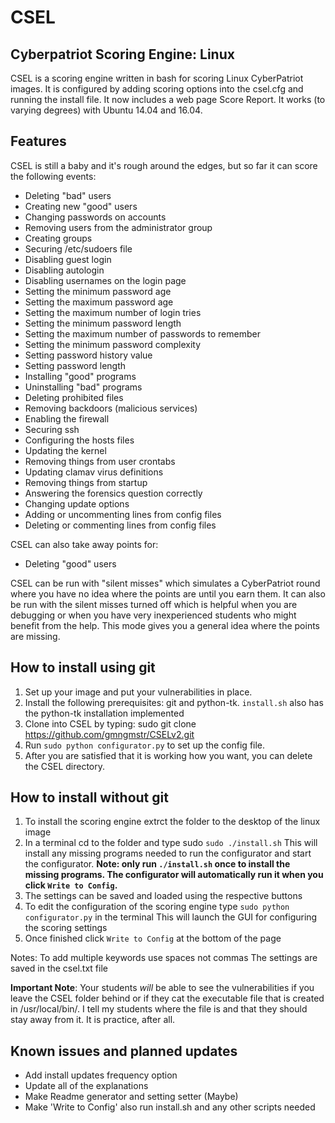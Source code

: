# CSEL
## Cyberpatriot Scoring Engine: Linux

CSEL is a scoring engine written in bash for scoring Linux CyberPatriot images. It is configured by adding scoring options into the csel.cfg and running the install file. It now includes a web page Score Report. It works (to varying degrees) with Ubuntu 14.04 and 16.04.

## Features
CSEL is still a baby and it's rough around the edges, but so far it can score the following events:
- Deleting "bad" users
- Creating new "good" users
- Changing passwords on accounts
- Removing users from the administrator group
- Creating groups
- Securing /etc/sudoers file
- Disabling guest login
- Disabling autologin
- Disabling usernames on the login page
- Setting the minimum password age
- Setting the maximum password age
- Setting the maximum number of login tries
- Setting the minimum password length
- Setting the maximum number of passwords to remember
- Setting the minimum password complexity
- Setting password history value
- Setting password length
- Installing "good" programs
- Uninstalling "bad" programs
- Deleting prohibited files
- Removing backdoors (malicious services)
- Enabling the firewall
- Securing ssh
- Configuring the hosts files
- Updating the kernel
- Removing things from user crontabs
- Updating clamav virus definitions 
- Removing things from startup
- Answering the forensics question correctly
- Changing update options
- Adding or uncommenting lines from config files
- Deleting or commenting lines from config files

CSEL can also take away points for:
- Deleting "good" users

CSEL can be run with "silent misses" which simulates a CyberPatriot round where you have no idea where the points are until you earn them. It can also be run with the silent misses turned off which is helpful when you are debugging or when you have very inexperienced students who might benefit from the help. This mode gives you a general idea where the points are missing.

## How to install using git
1. Set up your image and put your vulnerabilities in place.
2. Install the following prerequisites: git and python-tk.
	`install.sh` also has the python-tk installation implemented
3. Clone into CSEL by typing: sudo git clone https://github.com/gmngmstr/CSELv2.git
4. Run `sudo python configurator.py` to set up the config file. 
6. After you are satisfied that it is working how you want, you can delete the CSEL directory.

## How to install without git
1. To install the scoring engine extrct the folder to the desktop of the linux image
2. In a terminal cd to the folder and type sudo `sudo ./install.sh`
	This will install any missing programs needed to run the configurator and start the configurator. 
**Note: only run `./install.sh` once to install the missing programs. The configurator will automatically run it when you click `Write to Config`.**
3. The settings can be saved and loaded using the respective buttons
4. To edit the configuration of the scoring engine type `sudo python configurator.py` in the terminal
	This will launch the GUI for configuring the scoring settings
5. Once finished click `Write to Config` at the bottom of the page

Notes:
To add multiple keywords use spaces not commas
The settings are saved in the csel.txt file

**Important Note**: Your students _will_ be able to see the vulnerabilities if you leave the CSEL folder behind or if they cat the executable file that is created in /usr/local/bin/. I tell my students where the file is and that they should stay away from it. It is practice, after all.

## Known issues and planned updates
- Add install updates frequency option
- Update all of the explanations
- Make Readme generator and setting setter (Maybe)
- Make 'Write to Config' also run install.sh and any other scripts needed
